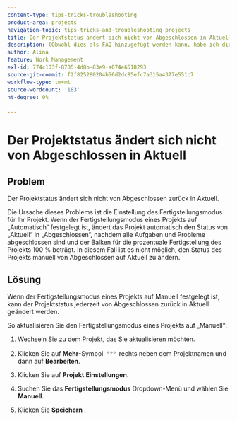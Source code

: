 ```yaml
---
content-type: tips-tricks-troubleshooting
product-area: projects
navigation-topic: tips-tricks-and-troubleshooting-projects
title: Der Projektstatus ändert sich nicht von Abgeschlossen in Aktuell
description: (Obwohl dies als FAQ hinzugefügt werden kann, habe ich dies aus Gründen der Suchfunktion als eigenen Artikel hinterlassen)
author: Alina
feature: Work Management
exl-id: 774c103f-8785-4d8b-83e9-a074e6518293
source-git-commit: f2f825280204b56d2dc85efc7a315a4377e551c7
workflow-type: tm+mt
source-wordcount: '183'
ht-degree: 0%

---
```


# Der Projektstatus ändert sich nicht von Abgeschlossen in Aktuell

<!--
<p data-mc-conditions="QuicksilverOrClassic.Draft mode">(Although this can be added as an FAQ, I have left this as its own article for search-ability reasons)</p>
-->

## Problem

Der Projektstatus ändert sich nicht von Abgeschlossen zurück in Aktuell.

Die Ursache dieses Problems ist die Einstellung des Fertigstellungsmodus für Ihr Projekt. Wenn der Fertigstellungsmodus eines Projekts auf „Automatisch“ festgelegt ist, ändert das Projekt automatisch den Status von „Aktuell“ in „Abgeschlossen“, nachdem alle Aufgaben und Probleme abgeschlossen sind und der Balken für die prozentuale Fertigstellung des Projekts 100 % beträgt. In diesem Fall ist es nicht möglich, den Status des Projekts manuell von Abgeschlossen auf Aktuell zu ändern.

## Lösung

Wenn der Fertigstellungsmodus eines Projekts auf Manuell festgelegt ist, kann der Projektstatus jederzeit von Abgeschlossen zurück in Aktuell geändert werden.

So aktualisieren Sie den Fertigstellungsmodus eines Projekts auf „Manuell“:

1. Wechseln Sie zu dem Projekt, das Sie aktualisieren möchten.
1. Klicken Sie auf **Mehr**-Symbol ![](assets/more-icon.png) rechts neben dem Projektnamen und dann auf **Bearbeiten**.
1. Klicken Sie auf **Projekt** **Einstellungen**.

1. Suchen Sie das **Fertigstellungsmodus** Dropdown-Menü und wählen Sie **Manuell**.

1. Klicken Sie **Speichern** .
